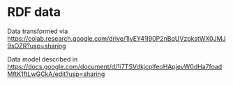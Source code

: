# RDF data

Data transformed via https://colab.research.google.com/drive/1lyEY41I90P2nBqUVzpkstWX0JMJ9sOZR?usp=sharing 

Data model described in https://docs.google.com/document/d/1i7TSVdkjcplfeoHApjevW0dHa7foadMftK1ftLwGCkA/edit?usp=sharing
